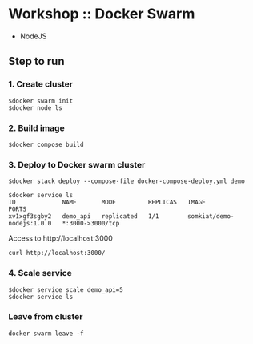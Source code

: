 # Workshop :: Docker Swarm
* NodeJS

## Step to run

### 1. Create cluster
```
$docker swarm init
$docker node ls
```

### 2. Build image
```
$docker compose build
```

### 3. Deploy to Docker swarm cluster
```
$docker stack deploy --compose-file docker-compose-deploy.yml demo

$docker service ls
ID             NAME       MODE         REPLICAS   IMAGE                       PORTS
xv1xgf3sgby2   demo_api   replicated   1/1        somkiat/demo-nodejs:1.0.0   *:3000->3000/tcp
```

Access to http://localhost:3000
```
curl http://localhost:3000/
```

### 4. Scale service
```
$docker service scale demo_api=5
$docker service ls
```

### Leave from cluster
```
docker swarm leave -f
```

